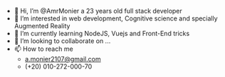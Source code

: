 - 👋 Hi, I’m @AmrMonier a 23 years old full stack developer
- 👀 I’m interested in web development, Cognitive science and specially Augmented Reality 
- 🌱 I’m currently learning NodeJS, Vuejs and Front-End tricks
- 💞️ I’m looking to collaborate on ...
- 📫 How to reach me 
  -  a.monier2107@gmail.com
  - (+20) 010-272-000-70
<!---
AmrMonier/AmrMonier is a ✨ special ✨ repository because its `README.md` (this file) appears on your GitHub profile.
You can click the Preview link to take a look at your changes.
--->
